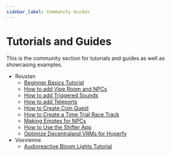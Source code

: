 ```yaml
---
sidebar_label: Community Guides
---
```


# Tutorials and Guides

This is the community section for tutorials and guides as well as showcasing examples.


- Roustan
  - [Beginner Basics Tutorial](https://vimeo.com/943485341)
  - [How to add Vipe Room and NPCs](https://vimeo.com/922674521)
  - [How to add Triggered Sounds](https://vimeo.com/919882071)
  - [How to add Teleports](https://vimeo.com/922680543)
  - [How to Create Coin Quest](https://vimeo.com/920244065)
  - [How to Create a Time Trial Race Track](https://vimeo.com/922138027)
  - [Making Emotes for NPCs](https://vimeo.com/834619336)
  - [How to Use the Shifter App](https://vimeo.com/936997762)
  - [Optimize Decentraland VRMs for Hyperfy](https://vimeo.com/922202023)
- Voxvienne
  - [Audioreactive Bloom Lights Tutorial](https://www.youtube.com/watch?v=_-UCLWxU8cU)

